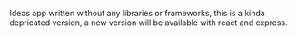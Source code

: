 Ideas app written without any libraries or frameworks, this is a kinda depricated version, a new version will be available with react and express.
